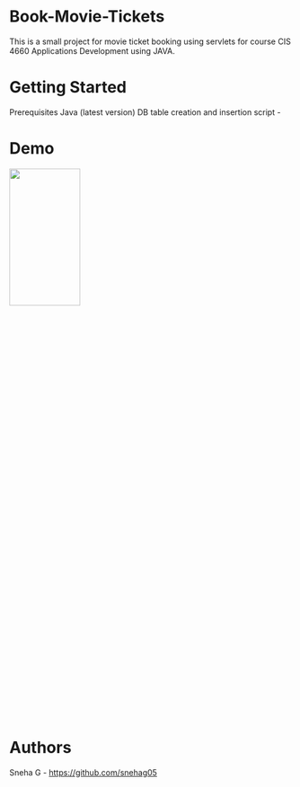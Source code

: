 # Book-Movie-Tickets
This is a small project for movie ticket booking using servlets for course CIS 4660 Applications Development using JAVA.

# Getting Started
Prerequisites
Java (latest version)
DB table creation and insertion script - 

# Demo
<img src ="https://github.com/snehag05/Book-Movie-Tickets/blob/dev/WebContent/Book%20Ticket%20.gif" width="50%" height="25%">


# Authors
Sneha G - https://github.com/snehag05
